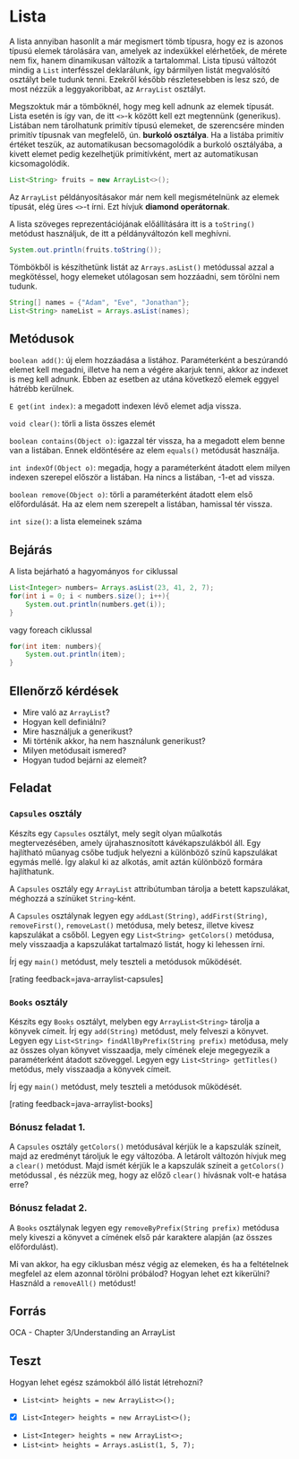 # Lista

A lista annyiban hasonlít a már megismert tömb típusra, hogy ez is azonos típusú 
elemek tárolására van, amelyek az indexükkel elérhetőek, de mérete nem fix, 
hanem dinamikusan változik a tartalommal. Lista típusú változót mindig a `List` 
interfésszel deklarálunk, így bármilyen listát megvalósító osztályt bele tudunk 
tenni. Ezekről később részletesebben is lesz szó, de most nézzük a leggyakoribbat, 
az `ArrayList` osztályt.

Megszoktuk már a tömböknél, hogy meg kell adnunk az elemek típusát. Lista esetén 
is így van, de itt `<>`-k között kell ezt megtennünk (generikus). Listában nem 
tárolhatunk primitív típusú elemeket, de szerencsére minden primitív típusnak 
van megfelelő, ún. **burkoló osztálya**. Ha a listába primitív értéket teszük, az 
automatikusan becsomagolódik a burkoló osztályába, a kivett elemet pedig kezelhetjük 
primitívként, mert az automatikusan kicsomagolódik.

```java
List<String> fruits = new ArrayList<>();
```

Az `ArrayList` példányosításakor már nem kell megismételnünk az elemek típusát, 
elég üres `<>`-t írni. Ezt hívjuk **diamond operátornak**.

A lista szöveges reprezentációjának előállítására itt is a `toString()` metódust 
használjuk, de itt a példányváltozón kell meghívni.

```java
System.out.println(fruits.toString());
```

Tömbökből is készíthetünk listát az `Arrays.asList()` metódussal azzal a 
megkötéssel, hogy elemeket utólagosan sem hozzáadni, sem törölni nem tudunk.

```java
String[] names = {"Adam", "Eve", "Jonathan"};
List<String> nameList = Arrays.asList(names);
```

## Metódusok

`boolean add()`: új elem hozzáadása a listához. Paraméterként a beszúrandó elemet 
kell megadni, illetve ha nem a végére akarjuk tenni, akkor az indexet is meg 
kell adnunk. Ebben az esetben az utána következő elemek eggyel hátrébb kerülnek.

`E get(int index)`: a megadott indexen lévő elemet adja vissza.

`void clear()`: törli a lista összes elemét

`boolean contains(Object o)`: igazzal tér vissza, ha a megadott elem benne van a 
listában. Ennek eldöntésére az elem `equals()` metódusát használja.

`int indexOf(Object o)`:  megadja, hogy a paraméterként átadott elem milyen 
indexen szerepel először a listában. Ha nincs a listában, -1-et ad vissza.

`boolean remove(Object o)`: törli a paraméterként átadott elem első előfordulását. Ha az elem nem szerepelt a listában, hamissal tér vissza.

`int size()`: a lista elemeinek száma

## Bejárás

A lista bejárható a hagyományos `for` ciklussal

```java
List<Integer> numbers= Arrays.asList(23, 41, 2, 7);
for(int i = 0; i < numbers.size(); i++){
	System.out.println(numbers.get(i));
}
```

vagy foreach ciklussal

```java
for(int item: numbers){
	System.out.println(item);
}
```

## Ellenőrző kérdések

* Mire való az `ArrayList`?
* Hogyan kell definiálni?
* Mire használjuk a generikust?
* Mi történik akkor, ha nem használunk generikust?
* Milyen metódusait ismered?
* Hogyan tudod bejárni az elemeit?

## Feladat

### `Capsules` osztály

Készíts egy `Capsules` osztályt, mely segít olyan műalkotás megtervezésében, 
amely újrahasznosított kávékapszulákból áll.
Egy hajlítható műanyag csőbe tudjuk helyezni a különböző színű kapszulákat egymás mellé. 
Így alakul ki az alkotás, amit aztán különböző formára hajlíthatunk.

A `Capsules` osztály egy `ArrayList` attribútumban tárolja a betett kapszulákat, 
méghozzá a színüket `String`-ként.

A `Capsules` osztálynak legyen egy `addLast(String)`, `addFirst(String)`, `removeFirst()`, `removeLast()` metódusa,
mely betesz, illetve kivesz kapszulákat a csőből. Legyen egy `List<String> getColors()` metódusa, mely visszaadja
a kapszulákat tartalmazó listát, hogy ki lehessen írni.

Írj egy `main()` metódust, mely teszteli a metódusok működését.

[rating feedback=java-arraylist-capsules]

### `Books` osztály

Készíts egy `Books` osztályt, melyben egy `ArrayList<String>` tárolja a könyvek címeit.
Írj egy `add(String)` metódust, mely felveszi a könyvet.
Legyen egy `List<String> findAllByPrefix(String prefix)` metódusa, mely az összes olyan könyvet visszaadja,
mely címének eleje megegyezik a paraméterként átadott szöveggel. Legyen egy `List<String> getTitles()`
metódus, mely visszaadja a könyvek címeit.

Írj egy `main()` metódust, mely teszteli a metódusok működését.

[rating feedback=java-arraylist-books]

### Bónusz feladat 1.

A `Capsules` osztály `getColors()` metódusával kérjük le a kapszulák színeit, majd az eredményt tároljuk le
egy változóba. A letárolt változón hívjuk meg a `clear()` metódust. Majd ismét kérjük le a kapszulák színeit a
`getColors()` metódussal , és nézzük meg, hogy az előző `clear()` hívásnak volt-e hatása erre?

### Bónusz feladat 2.

A `Books` osztálynak legyen egy `removeByPrefix(String prefix)` metódusa
mely kiveszi a könyvet a címének első pár karaktere alapján (az összes előfordulást).

Mi van akkor, ha egy ciklusban mész végig az elemeken, és ha a feltételnek megfelel az elem 
azonnal törölni próbálod? Hogyan lehet ezt kikerülni? Használd a `removeAll()` metódust!

## Forrás

OCA - Chapter 3/Understanding an ArrayList

## Teszt

Hogyan lehet egész számokból álló listát létrehozni?

* `List<int> heights = new ArrayList<>();`
* [x] `List<Integer> heights = new ArrayList<>();`
* `List<Integer> heights = new ArrayList<>;`
* `List<int> heights = Arrays.asList(1, 5, 7);`
